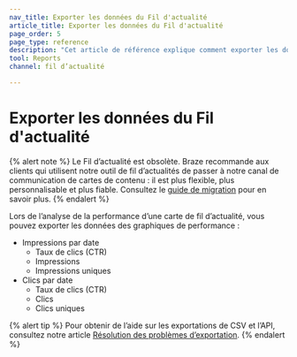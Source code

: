 ```yaml
---
nav_title: Exporter les données du Fil d'actualité
article_title: Exporter les données du Fil d'actualité
page_order: 5
page_type: reference
description: "Cet article de référence explique comment exporter les données du fil d’actualités."
tool: Reports
channel: fil d’actualité

---
```


# Exporter les données du Fil d'actualité

{% alert note %}
Le Fil d’actualité est obsolète. Braze recommande aux clients qui utilisent notre outil de fil d’actualités de passer à notre canal de communication de cartes de contenu : il est plus flexible, plus personnalisable et plus fiable. Consultez le [guide de migration]({{site.baseurl}}/user_guide/message_building_by_channel/content_cards/migrating_from_news_feed/) pour en savoir plus.
{% endalert %}

Lors de l’analyse de la performance d’une carte de fil d’actualité, vous pouvez exporter les données des graphiques de performance :

- Impressions par date
    - Taux de clics (CTR)
    - Impressions
    - Impressions uniques
- Clics par date
    - Taux de clics (CTR)
    - Clics
    - Clics uniques

{% alert tip %}
Pour obtenir de l’aide sur les exportations de CSV et l’API, consultez notre article [Résolution des problèmes d’exportation]({{site.baseurl}}/user_guide/data_and_analytics/export_braze_data/export_troubleshooting/).
{% endalert %}